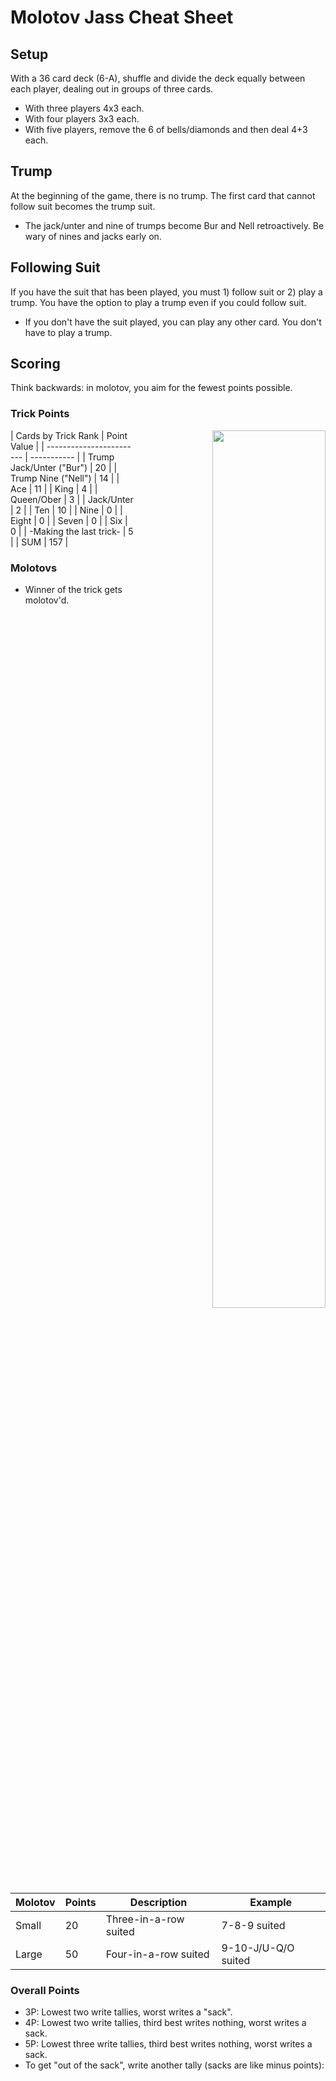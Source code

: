 # Molotov Jass Cheat Sheet
## Setup
With a 36 card deck (6-A), shuffle and divide the deck equally between each player, dealing out in groups of three cards.
- With three players 4x3 each.
- With four players 3x3 each.
- With five players, remove the 6 of bells/diamonds and then deal 4+3 each.

## Trump
At the beginning of the game, there is no trump. The first card that cannot follow suit becomes the trump suit. 
- The jack/unter and nine of trumps become Bur and Nell retroactively. Be wary of nines and jacks early on.

## Following Suit
If you have the suit that has been played, you must 1) follow suit or 2) play a trump. You have the option to play a trump even if you could follow suit.
- If you don't have the suit played, you can play any other card. You don't have to play a trump.

## Scoring
Think backwards: in molotov, you aim for the fewest points possible.

### Trick Points
<img style="text-align: right;" width="60%" src="/home/brian/Documents/repos/oldcardgames/assets/images/striche.png" align=right></img>
| Cards by Trick Rank      | Point Value |
| ------------------------ | ----------- |
| Trump Jack/Unter ("Bur") | 20          |
| Trump Nine ("Nell")      | 14          |
| Ace                      | 11          |
| King                     | 4           |
| Queen/Ober              | 3           |
| Jack/Unter               | 2           |
| Ten                      | 10          |
| Nine                     | 0           |
| Eight                    | 0           |
| Seven                    | 0           |
| Six                      | 0           |
| -Making the last trick-  | 5           |
| SUM                      | 157         |

### Molotovs
- Winner of the trick gets molotov'd.
  
| Molotov | Points | Description                     | Example               |
| ------- | ------ | ------------------------------- | --------------------- |
| Small   | 20     | Three-in-a-row suited | 7-8-9 suited |
| Large   | 50     | Four-in-a-row suited  | 9-10-J/U-Q/O suited        |

### Overall Points

- 3P: Lowest two write tallies, worst writes a "sack".
- 4P: Lowest two write tallies, third best writes nothing, worst writes a sack.
- 5P: Lowest three write tallies, third best writes nothing, worst writes a sack. 
- To get "out of the sack", write another tally (sacks are like minus points):
